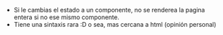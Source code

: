 - Si le cambias el estado a un componente, no se renderea la pagina entera si no ese mismo componente.
- Tiene una sintaxis rara :D o sea, mas cercana a html (opinión personal)